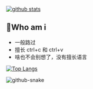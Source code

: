 [![github stats](https://github-readme-stats.vercel.app/api?username=nostalgia296&show_icons=true&count_private=true&include_all_commits=true&line_height=28&hide_rank=false&theme=dark&bg_color=DEG,1E90FF,87CEEB&text_color=E6E6FA&icon_color=FFFACD)](https://github.com/anuraghazra/github-readme-stats)

##  👋Who am i

- 一般路过
- 擅长 ctrl+c 和 ctrl+v
- 啥也不会别想了，没有擅长语言

[![Top Langs](https://github-readme-stats.vercel.app/api/top-langs/?username=nostalgia296&line_height=28&layout=compact&langs_count=10&hide=html&theme=dark&bg_color=DEG,87ceeb,0089A7&text_color=E6E6FA&icon_color=FFFACD)](https://github.com/anuraghazra/github-readme-stats)

<picture>
  <source media="(prefers-color-scheme: dark)" srcset="https://github.com/nostalgia296/nostalgia296/blob/output/github-contribution-grid-snake-dark.svg">
  <source media="(prefers-color-scheme: light)" srcset="https://github.com/nostalgia296/nostalgia296/blob/output/github-contribution-grid-snake.svg">
  <img alt="github-snake">
</picture>
